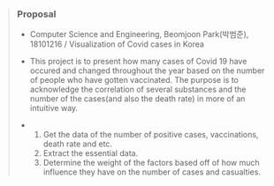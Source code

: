 
> ### Proposal 
> - Computer Science and Engineering, Beomjoon Park(박범준), 18101216 / Visualization of Covid cases in Korea
>
> - This project is to present how many cases of Covid 19 have occured and changed throughout the year based on the number of people who have gotten vaccinated. The purpose is to acknowledge the correlation of several substances and the number of the cases(and also the death rate) in more of an intuitive way. 
>
> - 1. Get the data of the number of positive cases, vaccinations, death rate and etc.
>   2. Extract the essential data.
>   3. Determine the weight of the factors based off of how much influence they have on the number of cases and casualties.

